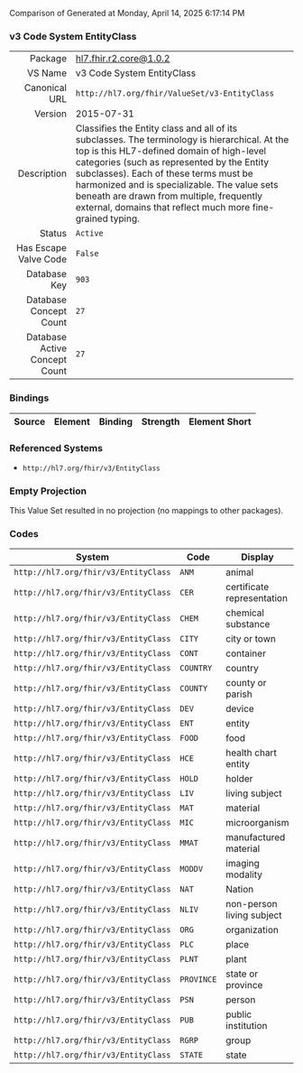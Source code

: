 Comparison of 
Generated at Monday, April 14, 2025 6:17:14 PM

### v3 Code System EntityClass

|      |     |
| ---: | --- |
| Package | hl7.fhir.r2.core@1.0.2 |
| VS Name | v3 Code System EntityClass |
| Canonical URL | `http://hl7.org/fhir/ValueSet/v3-EntityClass` |
| Version | 2015-07-31 |
| Description | Classifies the Entity class and all of its subclasses.  The terminology is hierarchical.  At the top is this  HL7-defined domain of high-level categories (such as represented by the Entity subclasses). Each of these terms must be harmonized and is specializable. The value sets beneath are drawn from multiple, frequently external, domains that reflect much more fine-grained typing. |
| Status | `Active` |
| Has Escape Valve Code | `False` |
| Database Key | `903` |
| Database Concept Count | `27` |
| Database Active Concept Count | `27` |
### Bindings

| Source | Element | Binding | Strength | Element Short |
| ------ | ------- | ------- | -------- | ------------- |

### Referenced Systems

* `http://hl7.org/fhir/v3/EntityClass`
### Empty Projection

This Value Set resulted in no projection (no mappings to other packages).

### Codes

| System | Code | Display |
| ------ | ---- | ------- |
| `http://hl7.org/fhir/v3/EntityClass` | `ANM` | animal |
| `http://hl7.org/fhir/v3/EntityClass` | `CER` | certificate representation |
| `http://hl7.org/fhir/v3/EntityClass` | `CHEM` | chemical substance |
| `http://hl7.org/fhir/v3/EntityClass` | `CITY` | city or town |
| `http://hl7.org/fhir/v3/EntityClass` | `CONT` | container |
| `http://hl7.org/fhir/v3/EntityClass` | `COUNTRY` | country |
| `http://hl7.org/fhir/v3/EntityClass` | `COUNTY` | county or parish |
| `http://hl7.org/fhir/v3/EntityClass` | `DEV` | device |
| `http://hl7.org/fhir/v3/EntityClass` | `ENT` | entity |
| `http://hl7.org/fhir/v3/EntityClass` | `FOOD` | food |
| `http://hl7.org/fhir/v3/EntityClass` | `HCE` | health chart entity |
| `http://hl7.org/fhir/v3/EntityClass` | `HOLD` | holder |
| `http://hl7.org/fhir/v3/EntityClass` | `LIV` | living subject |
| `http://hl7.org/fhir/v3/EntityClass` | `MAT` | material |
| `http://hl7.org/fhir/v3/EntityClass` | `MIC` | microorganism |
| `http://hl7.org/fhir/v3/EntityClass` | `MMAT` | manufactured material |
| `http://hl7.org/fhir/v3/EntityClass` | `MODDV` | imaging modality |
| `http://hl7.org/fhir/v3/EntityClass` | `NAT` | Nation |
| `http://hl7.org/fhir/v3/EntityClass` | `NLIV` | non-person living subject |
| `http://hl7.org/fhir/v3/EntityClass` | `ORG` | organization |
| `http://hl7.org/fhir/v3/EntityClass` | `PLC` | place |
| `http://hl7.org/fhir/v3/EntityClass` | `PLNT` | plant |
| `http://hl7.org/fhir/v3/EntityClass` | `PROVINCE` | state or province |
| `http://hl7.org/fhir/v3/EntityClass` | `PSN` | person |
| `http://hl7.org/fhir/v3/EntityClass` | `PUB` | public institution |
| `http://hl7.org/fhir/v3/EntityClass` | `RGRP` | group |
| `http://hl7.org/fhir/v3/EntityClass` | `STATE` | state |
